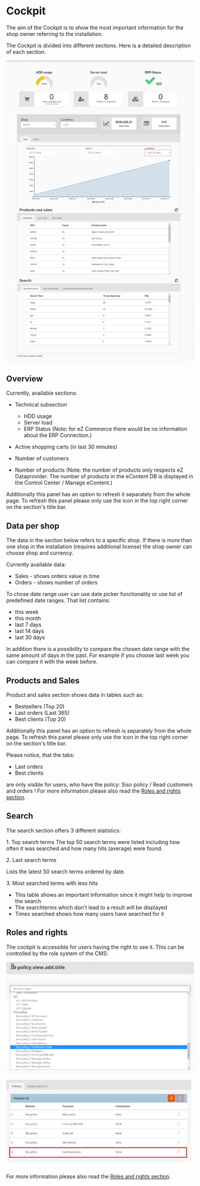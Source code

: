 #  Cockpit 

The aim of the Cockpit is to show the most important information for the shop owner referring to the installation.

The Cockpit is divided into different sections. Here is a detailed description of each section.

![](img/commerce_cockpit.png)

## Overview

Currently, available sections:

- Technical subsection
    - HDD usage
    - Server load
    - ERP Status (Note: for eZ Commerce there would be  no information about the ERP Connection.)

- Active shopping carts (in last 30 minutes)
- Number of customers
- Number of products  (Note: the number of products only respects eZ Dataprovider. The number of products in the eContent DB is displayed in the Control Center / Manage eContent.)

Additionally this panel has an option to refresh it separately from the whole page. To refresh this panel please only use the icon in the top right corner on the section's title bar.

## Data per shop

The data in the section below refers to a specific shop. If there is more than one shop in the installation (requires additional license) the shop owner  can choose shop and currency.

Currently available data:

- Sales - shows orders value in time
- Orders - shows number of orders

To chose date range user can use date picker functionality or use list of predefined date ranges. That list contains:

- this week
- this month
- last 7 days
- last 14 days
- last 30 days

In addition there is a possibility to compare the chosen date range with the same amount of days in the past. For example if you choose last week you can compare it with the week before.

## Products and Sales

Product and sales section shows data in tables such as:

- Bestsellers (Top 20)
- Last orders (Last 365)
- Best clients (Top 20)

Additionally this panel has an option to refresh is separately from the whole page. To refresh this panel please only use the icon in the top right corner on the section's title bar.

Please notice, that the tabs:

- Last orders
- Best clients

are only visible for users, who have the policy: Siso policy / Read customers and orders ! For more information please also read the [Roles and rights section](roles_and_rights.md).

## Search

The search section offers 3 different statistics:

1\. Top search terms
The top 50 search terms were listed including how often it was searched and how many hits (average) were found.

2\. Last search terms

Lists the latest 50 search terms ordered by date.

3\. Most searched terms with less hits

- This table shows an important information since it might help to improve the search
- The searchterms which don't lead to a result will be displayed
- Times searched shows how many users have searched for it

## Roles and rights

The cockpit is accessible for users having the right to see it. This can be controlled by the role system of the CMS:

![](img/roles_dashboard_view.png)

![](img/roles_dashboard_view2.png)

For more information please also read the [Roles and rights section](roles_and_rights.md). 

